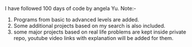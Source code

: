 I have followed 100 days of code by angela Yu.
Note:-
1. Programs from basic to advanced levels are added.
2. Some additional projects based on my search is also included.
3. some major projects based on real life problems are kept inside private repo, youtube video links with explanation will be added for them.
